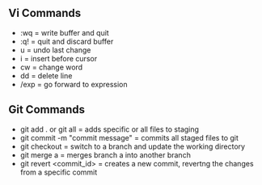 Vi Commands
--------------------
- :wq = write buffer and quit
- :q! = quit and discard buffer
- u = undo last change
- i = insert before cursor
- cw = change word
- dd = delete line
- /exp = go forward to expression


Git Commands
--------------------
- git add . or git all <file name> = adds specific or all files to staging
- git commit -m "commit message" = commits all staged files to git
- git checkout <branch> = switch to a branch and update the working directory
- git merge a = merges branch a into another branch
- git revert <commit_id> = creates a new commit, revertng the changes from a specific commit
